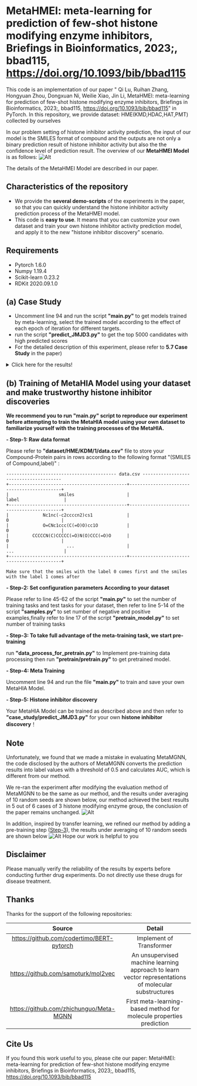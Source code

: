 # MetaHMEI: meta-learning for prediction of few-shot histone modifying enzyme inhibitors, Briefings in Bioinformatics, 2023;, bbad115, https://doi.org/10.1093/bib/bbad115

This code is an implementation of our paper " Qi Lu, Ruihan Zhang, Hongyuan Zhou, Dongxuan Ni, Weilie Xiao, Jin Li, MetaHMEI: meta-learning for prediction of few-shot histone modifying enzyme inhibitors, Briefings in Bioinformatics, 2023;, bbad115, https://doi.org/10.1093/bib/bbad115" in PyTorch. In this repository, we provide dataset: HME(KMD,HDAC,HAT,PMT) collected by ourselves

In our problem setting of histone inhibitor activity prediction, the input of our model is the SMILES format of compound and the outputs are not only a binary prediction result of histone inhibitor activity but also the the confidence level of prediction result. The overview of our **MetaHMEI Model** is as follows:
![Alt](figures/The_framework%20_of%20_MetaHIA.svg)

The details of the MetaHMEI Model are described in our paper.
## Characteristics of the repository

- We provide the **several demo-scripts** of the experiments in the paper, so that you can quickly understand the histone inhibitor activity prediction process of the MetaHMEI model.
- This code is **easy to use**. It means that you can customize your own dataset and train your own histone inhibitor activity prediction model, and apply it to the new "histone inhibitor discovery" scenario.


## Requirements

- Pytorch 1.6.0
- Numpy 1.19.4
- Scikit-learn 0.23.2
- RDKit 2020.09.1.0


## (a) Case Study

- Uncomment line 94 and run the script **"main.py"** to get models trained by meta-learning, select the trained model according to the effect of each epoch of iteration for different targets.
- run the script **"predict_JMJD3.py"** to get the top 5000 candidates with high predicted scores
- For the detailed description of this experiment, please refer to **5.7 Case Study** in the paper)


<details>
  <summary>Click here for the results!</summary>

```
top candidates with high predicted scores for JMJD3
+------+----------------------------------------------------------+------------------------+---------------+
| Rank |                          Smiles                          |      Probability       |      Id       |
+------+----------------------------------------------------------+------------------------+---------------+
|  1   | c1(c(nn(c1)C)c1ccc(CNC(=O)CCN2CC(OC(C2)C)C)cc1)c1ccncc1  |          1.0           | BDC 21198071  |
|  2   | C(=O)(C1(Cc2ccc(c3ccncc3)cc2)CCN(Cc2cc(F)ccc2)CC1)NC(C)C |          1.0           | BDC 22448879  |
|  3   |  C1(C(=O)NC)(Cc2ccc(c3cnccc3)cc2)CCN(Cc2ccc(cc2)OC)CC1   |          1.0           | BDC 22449617  |
| ...  |                            ...                           |          ...           |      ...      |

```

</details>


## (b) Training of MetaHIA Model using your dataset and make trustworthy histone inhibitor discoveries

**We recommend you to run "main.py" script to reproduce our experiment before attempting to train the MetaHIA model
using your own dataset to familiarize yourself with the training processes of the MetaHIA.**

**- Step-1: Raw data format**

Please refer to **"dataset/HME/KDM/1/data.csv"** file to store your Compound-Protein pairs in rows according to the
following format "(SMILES of Compound,label)" :

```
------------------------------------------ data.csv ---------------------------------------
+---------------------------------------------+--------------------------------------------+
|                   smiles                    |                      label                 |
+---------------------------------------------+--------------------------------------------+
|             Nc1nc(-c2ccccn2)cs1             |                       0                    |
|             O=CNc1ccc(C(=O)O)cc1O           |                       0                    |
|         CCCCCN(C)CCCCC(=O)N(O)CCC(=O)O      |                       0                    |
|                      ...                    |                      ...                   |
+---------------------------------------------+--------------------------------------------+

Make sure that the smiles with the label 0 comes first and the smiles with the label 1 comes after
```

**- Step-2: Set configuration parameters According to your dataset**

Please refer to line 45-62 of the script **"main.py"** to set the number of training tasks and test tasks for your dataset, then refer to line 5-14 of the script **"samples.py"** to set number of negative and positive examples,finally refer to line 17 of the script **"pretrain_model.py"** to set number of training tasks


**- Step-3: To take full advantage of the meta-training task, we start pre-training**
<span id="jump"></span>

run **"data_process_for_pretrain.py"** to Implement pre-training data processing then run **"pretrain/pretrain.py"** to get pretrained model.

**- Step-4: Meta Training**

Uncomment line 94 and run the file **"main.py"** to train and save your own MetaHIA Model.

**- Step-5: Histone inhibitor discovery**

Your MetaHIA Model can be trained as described above and then refer to **"case_study/predict_JMJD3.py"** for your own **histone inhibitor discovery**！

## Note
Unfortunately, we found that we made a mistake in evaluating MetaMGNN, the code disclosed by the authors of MetaMGNN converts the prediction results into label values with a threshold of 0.5 and calculates AUC, which is different from our method.

We re-ran the experiment after modifying the evaluation method of MetaMGNN to be the same as our method, and the results under averaging of 10 random seeds are shown below, our method achieved the best results in 5 out of 6 cases of 3 histone modifying enzyme group, the conclusion of the paper remains unchanged.
![Alt](res1.png)

In addition, inspired by transfer learning, we refined our method by adding a pre-training step ([Step-3](#jump)), the results under averaging of 10 random seeds are shown below
![Alt](res2.png)
Hope our work is helpful to you
## Disclaimer

Please manually verify the reliability of the results by experts before conducting further drug experiments. Do not
directly use these drugs for disease treatment.

## Thanks
Thanks for the support of the following repositories:

| Source |                    Detail                     |
|:------:|:---------------------------------------------:|
| https://github.com/codertimo/BERT-pytorch | Implement of Transformer |
| https://github.com/samoturk/mol2vec | An unsupervised machine learning approach to learn vector representations of molecular substructures |
| https://github.com/zhichunguo/Meta-MGNN |  First meta-learning-based method for molecule properties prediction |


## Cite Us
If you found this work useful to you, please cite our paper:
MetaHMEI: meta-learning for prediction of few-shot histone modifying enzyme inhibitors, Briefings in Bioinformatics, 2023;, bbad115, https://doi.org/10.1093/bib/bbad115
